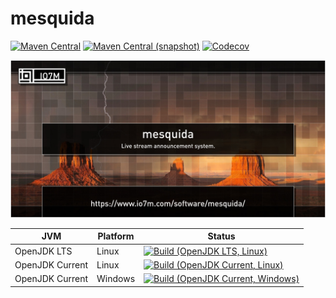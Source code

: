 mesquida
===

[![Maven Central](https://img.shields.io/maven-central/v/com.io7m.mesquida/com.io7m.mesquida.svg?style=flat-square)](http://search.maven.org/#search%7Cga%7C1%7Cg%3A%22com.io7m.mesquida%22)
[![Maven Central (snapshot)](https://img.shields.io/nexus/s/https/oss.sonatype.org/com.io7m.mesquida/com.io7m.mesquida.svg?style=flat-square)](https://oss.sonatype.org/content/repositories/snapshots/com/io7m/mesquida/)
[![Codecov](https://img.shields.io/codecov/c/github/io7m/mesquida.svg?style=flat-square)](https://codecov.io/gh/io7m/mesquida)

![mesquida](./src/site/resources/mesquida.jpg?raw=true)

| JVM             | Platform | Status |
|-----------------|----------|--------|
| OpenJDK LTS     | Linux    | [![Build (OpenJDK LTS, Linux)](https://img.shields.io/github/workflow/status/io7m/mesquida/main-openjdk_lts-linux)](https://github.com/io7m/mesquida/actions?query=workflow%3Amain-openjdk_lts-linux) |
| OpenJDK Current | Linux    | [![Build (OpenJDK Current, Linux)](https://img.shields.io/github/workflow/status/io7m/mesquida/main-openjdk_current-linux)](https://github.com/io7m/mesquida/actions?query=workflow%3Amain-openjdk_current-linux)
| OpenJDK Current | Windows  | [![Build (OpenJDK Current, Windows)](https://img.shields.io/github/workflow/status/io7m/mesquida/main-openjdk_current-windows)](https://github.com/io7m/mesquida/actions?query=workflow%3Amain-openjdk_current-windows)


